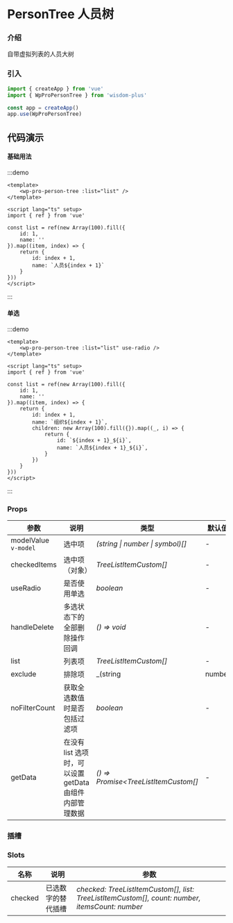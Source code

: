 # PersonTree 人员树

### 介绍

自带虚拟列表的人员大树

### 引入

```js
import { createApp } from 'vue'
import { WpProPersonTree } from 'wisdom-plus'

const app = createApp()
app.use(WpProPersonTree)
```

## 代码演示

#### 基础用法

:::demo
```vue
<template>
    <wp-pro-person-tree :list="list" />
</template>

<script lang="ts" setup>
import { ref } from 'vue'

const list = ref(new Array(100).fill({
    id: 1,
    name: ''
}).map((item, index) => {
    return {
        id: index + 1,
        name: `人员${index + 1}`
    }
}))
</script>
```
:::

#### 单选

:::demo
```vue
<template>
    <wp-pro-person-tree :list="list" use-radio />
</template>

<script lang="ts" setup>
import { ref } from 'vue'

const list = ref(new Array(100).fill({
    id: 1,
    name: ''
}).map((item, index) => {
    return {
        id: index + 1,
        name: `组织${index + 1}`,
        children: new Array(100).fill({}).map((_, i) => {
            return {
                id: `${index + 1}_${i}`,
                name: `人员${index + 1}_${i}`,
            }
        })
    }
}))
</script>
```
:::

### Props


| 参数      | 说明                                          | 类型                                                                  | 默认值                |
| --------- |---------------------------------------------|---------------------------------------------------------------------|--------------------|
| modelValue `v-model` | 选中项       | _(string \| number \| symbol)[]_                                                      | -                  |
| checkedItems   | 选中项（对象）                  | _TreeListItemCustom[]_                                                            | -                  |
| useRadio | 是否使用单选                                     | _boolean_                                                           | -                  |
| handleDelete | 多选状态下的全部删除操作回调 | _() => void_ | - |
| list | 列表项 | _TreeListItemCustom[]_ | - |
| exclude | 排除项 | _(string | number | symbol)[]_ | - |
| noFilterCount | 获取全选数值时是否包括过滤项 | _boolean_ | - |
| getData | 在没有 list 选项时，可以设置 getData 由组件内部管理数据 | _() => Promise<TreeListItemCustom[]_ | - |

### 插槽

### Slots

| 名称    | 说明     | 参数 |
| ------- | -------- | --- |
| checked | 已选数字的替代插槽 | _checked: TreeListItemCustom[], list: TreeListItemCustom[], count: number, itemsCount: number_ |